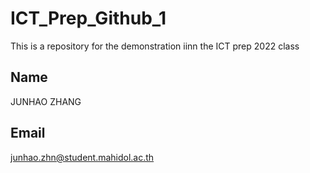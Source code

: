 # ICT_Prep_Github_1
This is a repository for the demonstration iinn the ICT prep 2022 class

## Name
JUNHAO ZHANG

## Email
junhao.zhn@student.mahidol.ac.th